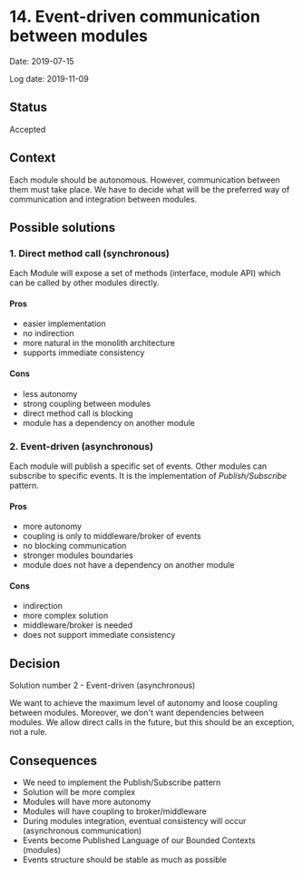 # 14. Event-driven communication between modules

Date: 2019-07-15

Log date: 2019-11-09

## Status

Accepted

## Context

Each module should be autonomous. However, communication between them must take place. We have to decide what will be the preferred way of communication and integration between modules.

## Possible solutions

### 1. Direct method call (synchronous)

Each Module will expose a set of methods (interface, module API) which can be called by other modules directly.

#### Pros
- easier implementation
- no indirection
- more natural in the monolith architecture
- supports immediate consistency
#### Cons
- less autonomy
- strong coupling between modules
- direct method call is blocking
- module has a dependency on another module

### 2. Event-driven (asynchronous)

Each module will publish a specific set of events. Other modules can subscribe to specific events. It is the implementation of _Publish/Subscribe_ pattern.

#### Pros
- more autonomy
- coupling is only to middleware/broker of events
- no blocking communication
- stronger modules boundaries
- module does not have a dependency on another module
#### Cons
- indirection
- more complex solution
- middleware/broker is needed
- does not support immediate consistency

## Decision

Solution number 2 - Event-driven (asynchronous)</br>

We want to achieve the maximum level of autonomy and loose coupling between modules. Moreover, we don't want dependencies between modules. We allow direct calls in the future, but this should be an exception, not a rule.

## Consequences
- We need to implement the Publish/Subscribe pattern
- Solution will be more complex
- Modules will have more autonomy
- Modules will have coupling to broker/middleware
- During modules integration, eventual consistency will occur (asynchronous communication)
- Events become Published Language of our Bounded Contexts (modules)
- Events structure should be stable as much as possible